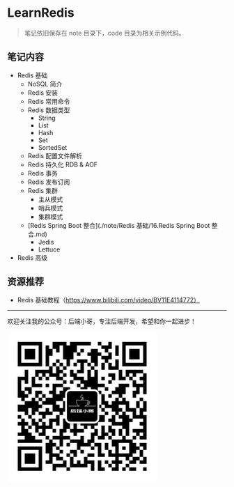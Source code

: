 # LearnRedis

> 笔记依旧保存在 note 目录下，code 目录为相关示例代码。

## 笔记内容

- Redis 基础
  - NoSQL 简介
  - Redis 安装
  - Redis 常用命令
  - Redis 数据类型
    - String
    - List
    - Hash
    - Set
    - SortedSet
  - Redis 配置文件解析
  - Redis 持久化 RDB & AOF
  - Redis 事务
  - Redis 发布订阅
  - Redis 集群
    - 主从模式
    - 哨兵模式
    - 集群模式
  - [Redis Spring Boot 整合](./note/Redis 基础/16.Redis Spring Boot 整合.md)
    - Jedis
    - Lettuce
- Redis 高级

## 资源推荐

- Redis 基础教程（https://www.bilibili.com/video/BV11E4114772）





---

欢迎关注我的公众号：后端小哥，专注后端开发，希望和你一起进步！

![](https://github.com/lujiahao0708/PicRepo/raw/master/%E5%85%AC%E4%BC%97%E5%8F%B7%E4%BA%8C%E7%BB%B4%E7%A0%81.jpg)


